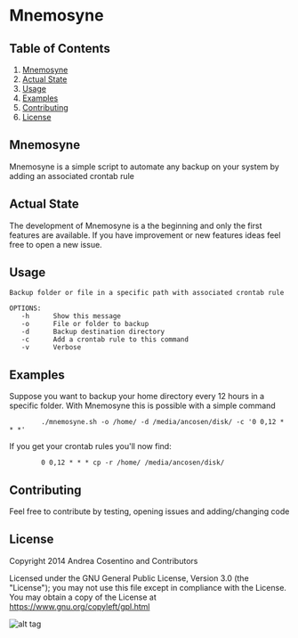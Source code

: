 Mnemosyne
=========

## <a name='TOC'>Table of Contents</a>

  1. [Mnemosyne](#Mnemosyne)
  1. [Actual State](#State)
  1. [Usage](#Usage)
  1. [Examples](#Examples)
  1. [Contributing](#Contributing)
  1. [License](#License)

## <a name='Mnemosyne'>Mnemosyne</a>

Mnemosyne is a simple script to automate any backup on your system by adding an associated crontab rule

## <a name='State'>Actual State</a>

The development of Mnemosyne is a the beginning and only the first features are available. If you have improvement or new features ideas feel free to open a new issue.

## <a name='Usage'>Usage</a>

```shell
Backup folder or file in a specific path with associated crontab rule

OPTIONS:
   -h      Show this message
   -o      File or folder to backup
   -d      Backup destination directory
   -c      Add a crontab rule to this command
   -v      Verbose
```

## <a name='Examples'>Examples</a>

Suppose you want to backup your home directory every 12 hours in a specific folder. With Mnemosyne this is possible with a simple command

```shell
		./mnemosyne.sh -o /home/ -d /media/ancosen/disk/ -c '0 0,12 * * *'
```
If you get your crontab rules you'll now find:

```shell
		0 0,12 * * * cp -r /home/ /media/ancosen/disk/
```

## <a name='Contributing'>Contributing</a>

Feel free to contribute by testing, opening issues and adding/changing code

## <a name='License'>License</a>

Copyright 2014 Andrea Cosentino and Contributors

Licensed under the GNU General Public License, Version 3.0 (the "License");
you may not use this file except in compliance with the License.
You may obtain a copy of the License at https://www.gnu.org/copyleft/gpl.html

![alt tag](https://www.gnu.org/graphics/gplv3-127x51.png)
